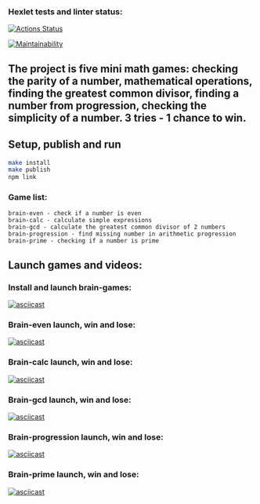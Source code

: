 ### Hexlet tests and linter status:
[![Actions Status](https://github.com/LosVetaliy/frontend-project-lvl1/workflows/hexlet-check/badge.svg)](https://github.com/LosVetaliy/frontend-project-lvl1/actions)

[![Maintainability](https://api.codeclimate.com/v1/badges/4cd8cc1fb80bd3a8f25a/maintainability)](https://codeclimate.com/github/LosVetaliy/frontend-project-lvl1/maintainability)

## The project is five mini math games: checking the parity of a number, mathematical operations, finding the greatest common divisor, finding a number from progression, checking the simplicity of a number. 3 tries - 1 chance to win.

## Setup, publish and run

```bash
make install
make publish
npm link
```

### Game list:
```
brain-even - check if a number is even
brain-calc - calculate simple expressions
brain-gcd - calculate the greatest common divisor of 2 numbers
brain-progression - find missing number in arithmetic progression
brain-prime - checking if a number is prime
```

## Launch games and videos:

### Install and launch brain-games:
[![asciicast](https://asciinema.org/a/3BBPD0LlKL8Gbep87WHegbnNt.svg)](https://asciinema.org/a/3BBPD0LlKL8Gbep87WHegbnNt)

### Brain-even launch, win and lose:
[![asciicast](https://asciinema.org/a/coTHdJzpOi96L68vcrFJWvnw6.svg)](https://asciinema.org/a/coTHdJzpOi96L68vcrFJWvnw6)

### Brain-calc launch, win and lose:
[![asciicast](https://asciinema.org/a/sPykiWyVc9v8SiQ9x8wIbRCxl.svg)](https://asciinema.org/a/sPykiWyVc9v8SiQ9x8wIbRCxl)

### Brain-gcd launch, win and lose:
[![asciicast](https://asciinema.org/a/ssn0V2Q4GYKcTkMHsvqW4MKyX.svg)](https://asciinema.org/a/ssn0V2Q4GYKcTkMHsvqW4MKyX)

### Brain-progression launch, win and lose:
[![asciicast](https://asciinema.org/a/yMvZNJJ3rdJS9xlqBFHxELMtV.svg)](https://asciinema.org/a/yMvZNJJ3rdJS9xlqBFHxELMtV)

### Brain-prime launch, win and lose:
[![asciicast](https://asciinema.org/a/5Q2WKFlfpjdFtMoK63yuYYJvo.svg)](https://asciinema.org/a/5Q2WKFlfpjdFtMoK63yuYYJvo)